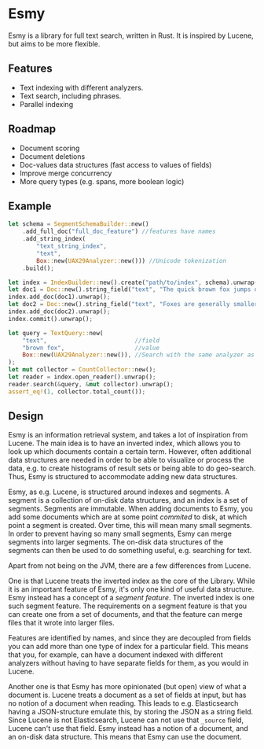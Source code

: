 # Esmy
Esmy is a library for full text search, written in Rust. It is inspired by Lucene, but aims to be more flexible.

## Features
* Text indexing with different analyzers.
* Text search, including phrases.
* Parallel indexing

## Roadmap
* Document scoring
* Document deletions
* Doc-values data structures (fast access to values of fields)
* Improve merge concurrency
* More query types (e.g. spans, more boolean logic)

## Example
```rust
let schema = SegmentSchemaBuilder::new()
    .add_full_doc("full_doc_feature") //features have names
    .add_string_index(
        "text_string_index",
        "text",
        Box::new(UAX29Analyzer::new())) //Unicode tokenization
    .build();

let index = IndexBuilder::new().create("path/to/index", schema).unwrap();
let doc1 = Doc::new().string_field("text", "The quick brown fox jumps over the lazy dog");
index.add_doc(doc1).unwrap();
let doc2 = Doc::new().string_field("text", "Foxes are generally smaller than some other members of the family Canidae");
index.add_doc(doc2).unwrap();
index.commit().unwrap();

let query = TextQuery::new(
    "text",                         //field
    "brown fox",                    //value
    Box::new(UAX29Analyzer::new()), //Search with the same analyzer as we indexed
);
let mut collector = CountCollector::new();
let reader = index.open_reader().unwrap();
reader.search(&query, &mut collector).unwrap();
assert_eq!(1, collector.total_count());
```

## Design
Esmy is an information retrieval system, and takes a lot of inspiration from Lucene. The main idea is to have an inverted index, which allows you to look up which documents contain a certain term. However, often additional data structures are needed in order to be able to visualize or process the data, e.g. to create histograms of result sets or being able to do geo-search. Thus, Esmy is structured to accommodate adding new data structures.

Esmy, as e.g. Lucene, is structured around indexes and segments. A segment is a collection of on-disk data structures, and an index is a set of segments. Segments are immutable. When adding documents to Esmy, you add some documents which are at some point *commited* to disk, at which point a segment is created. Over time, this will mean many small segments. In order to prevent having so many small segments, Esmy can merge segments into larger segments. The on-disk data structures of the segments can then be used to do something useful, e.g. searching for text.

Apart from not being on the JVM, there are a few differences from Lucene.

One is that Lucene treats the inverted index as the core of the Library. While it is an important feature of Esmy, it's only one kind of useful data structure. Esmy instead has a concept of a *segment feature*. The inverted index is one such segment feature. The requirements on a segment feature is that you can create one from a set of documents, and that the feature can merge files that it wrote into larger files.

Features are identified by names, and since they are decoupled from fields you can add more than one type of index for a particular field. This means that you, for example, can have a document indexed with different analyzers without having to have separate fields for them, as you would in Lucene.

Another one is that Esmy has more opinionated (but open) view of what a document is. Lucene treats a document as a set of fields at input, but has no notion of a document when reading. This leads to e.g. Elasticsearch having a JSON-structure emulate this, by storing the JSON as a string field. Since Lucene is not Elasticsearch, Lucene can not use that `_source` field, Lucene can't use that field. Esmy instead has a notion of a document, and an on-disk data structure. This means that Esmy can use the document.

